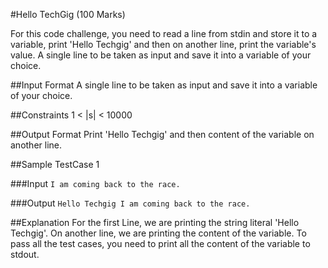 #Hello TechGig (100 Marks)

For this code challenge, you need to read a line from stdin and store it to a variable, print 'Hello Techgig' and then on another line, print the variable's value.
A single line to be taken as input and save it into a variable of your choice.

##Input Format
A single line to be taken as input and save it into a variable of your choice. 

##Constraints
1 <  |s| < 10000

##Output Format
Print 'Hello Techgig' and then content of the variable on another line. 

##Sample TestCase 1

###Input
`I am coming back to the race.`

###Output
`Hello Techgig
I am coming back to the race.`

##Explanation
For the first Line, we are printing the string literal 'Hello Techgig'. On another line, we are printing the content of the variable. To pass all the test cases, you need to print all the content of the variable to stdout.
